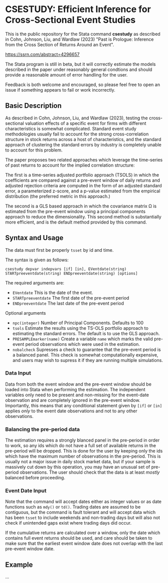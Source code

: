 # CSESTUDY: Efficient Inference for Cross-Sectional Event Studies
This is the public repository for the Stata command **csestudy** as described in Cohn, Johnson, Liu, and Wardlaw (2023) "Past is Prologue: Inference from the Cross Section of Returns Around an Event".

https://ssrn.com/abstract=4296657

The Stata program is still in beta, but it will correctly estimate the models described in the paper under reasonably general condtions and should provide a reasonable amount of error handling for the user.

Feedback is both welcome and encouraged, so please feel free to open an issue if something appears to fail or work incorrectly.

## Basic Description

As described in Cohn, Johnson, Liu, and Wardlaw (2023), testing the cross-sectional valuation effects of a specific event for firms with different characteristics is somewhat complicated. Standard event study methodologies usually fail to account for the strong cross-correlation structure in stock returns across a host of characteristics, and the standard approach of clustering the standard errors by industry is completely unable to account for this problem.

The paper proposes two related approaches which leverage the time-series of past returns to account for the implied correlation structure:

The first is a time-series adjusted portfolio approach (TSOLS) in which the coefficients are compared against a pre-event window of daily returns and adjusted rejection criteria are computed in the form of an adjusted standard error, a parameterized z-score, and a p-value estimated from the empirical distribution (the preferred metric in this approach.)

The second is a GLS based approach in which the covariance matrix Ω is estimated from the pre-event window using a principal components approach to reduce the dimensionality. This second method is substantially more efficient, and is the default method provided by this command.

## Syntax and Usage

The data must first be properly `tsset` by id and time.

The syntax is given as follows:

`csestudy depvar indepvars [if] [in], EVentdate(string) STARTpreeventdate(string) ENDpreeventdate(string) [options]`

The required arguments are:
- `EVentdate` This is the date of the event.
- `STARTpreeventdate` The first date of the pre-event period
- `ENDpreeventdate` The last date of the pre-event period

Optional arguments
- `npc(integer)`  Number of Principal Components. Defaults to 100
- `tsols` Estimate the results using the TS-OLS portfolio approach to estimating the standard errors. The default is to use the GLS approach.
- `PRESAMPLEmarker(name)`  Create a variable `name` which marks the valid pre-event period observations which were used in the estimation.
- `nobalcheck`  Supresses a check to guarantee that the pre-event period is a balanced panel. This check is somewhat computationally expensive, and users may wish to supress it if they are running multiple simulations.

### Data Input
Data from both the event window and the pre-event window should be loaded into Stata when performing the estimation. The independent variables only need to be present and non-missing for the event-date observation and are completely ignored in the pre-event window. Importantly, this means that any conditional statement given by `[if]` or `[in]` applies *only* to the event date observations and not to any other observations.


### Balancing the pre-period data
The estimation requires a strongly blanced panel in the pre-period in order to work, so any ids which do not have a full set of available returns in the pre-period will be dropped. This is done for the user by keeping only the ids which have the maximum number of observations in the pre-period. This is usually not a major issue in daily stock market data, but if your sample is massively cut down by this operation, you may have an unusual set of pre-period observations. The user should check that the data is at least *mostly* balanced before proceeding.


### Event Date Input
Note that the command will accept dates either as integer values or as date functions such as `mdy()` or `td()`. Trading dates are assumed to be contiguous, but the command is fault tolerant and will accept data which has been `tsset` to include weekends and non-trading days but will also not check if unintended gaps exist where trading days did occur. 

If the cumulative returns are calculated over a window, only the date which contains full event returns should be used, and care should be taken to make sure that the earliest event window date does not overlap with the last pre-event window date.

## Example
...
